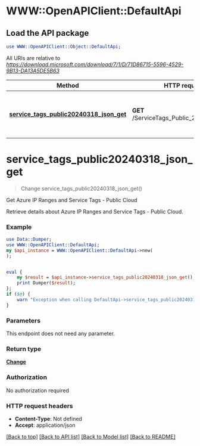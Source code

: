 # WWW::OpenAPIClient::DefaultApi

## Load the API package
```perl
use WWW::OpenAPIClient::Object::DefaultApi;
```

All URIs are relative to *https://download.microsoft.com/download/7/1/D/71D86715-5596-4529-9B13-DA13A5DE5B63*

Method | HTTP request | Description
------------- | ------------- | -------------
[**service_tags_public20240318_json_get**](DefaultApi.md#service_tags_public20240318_json_get) | **GET** /ServiceTags_Public_20240318.json | Get Azure IP Ranges and Service Tags - Public Cloud


# **service_tags_public20240318_json_get**
> Change service_tags_public20240318_json_get()

Get Azure IP Ranges and Service Tags - Public Cloud

Retrieve details about Azure IP Ranges and Service Tags - Public Cloud.

### Example
```perl
use Data::Dumper;
use WWW::OpenAPIClient::DefaultApi;
my $api_instance = WWW::OpenAPIClient::DefaultApi->new(
);


eval {
    my $result = $api_instance->service_tags_public20240318_json_get();
    print Dumper($result);
};
if ($@) {
    warn "Exception when calling DefaultApi->service_tags_public20240318_json_get: $@\n";
}
```

### Parameters
This endpoint does not need any parameter.

### Return type

[**Change**](Change.md)

### Authorization

No authorization required

### HTTP request headers

 - **Content-Type**: Not defined
 - **Accept**: application/json

[[Back to top]](#) [[Back to API list]](../README.md#documentation-for-api-endpoints) [[Back to Model list]](../README.md#documentation-for-models) [[Back to README]](../README.md)

